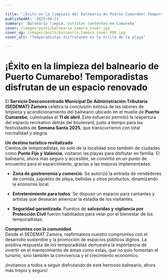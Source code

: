 ```yaml
---

title: '¡Éxito en la limpieza del balneario de Puerto Cumarebo! Temporadistas disfrutan de un espacio renovado'
publishedAt: '2025-04-21'
summary: 'Balneario limpio, turistas contentos en Cumarebo'
cover: /images/posts/balneario_zamora_cover.jpg
cover_og: /images/posts/balneario_zamora_cover_800.jpg
cover_alt: "Temporadistas disfrutando en la orilla de la playa"

---
```


# ¡Éxito en la limpieza del balneario de Puerto Cumarebo! Temporadistas disfrutan de un espacio renovado
El  **Servicio Desconcentrado Municipal De Administración Tributaria (SEDEMAT) Zamora**  celebra la conclusión exitosa de las labores de limpieza y acondicionamiento del balneario ubicado en el muelle de  **Puerto Cumarebo**, culminadas el  **11 de abril**. Este esfuerzo permitió la reapertura del espacio recreativo detrás del boulevard, justo a tiempo para las festividades de  **Semana Santa 2025**, que transcurrieron con total normalidad y alegría.

**Un destino turístico revitalizado**  
Cientos de temporadistas, no solo de la localidad sino también de ciudades como  **Punto Fijo y Valencia**, visitaron las playas para disfrutar en familia. El balneario, ahora más seguro y accesible, se convirtió en un punto de encuentro para el esparcimiento, gracias a las mejoras implementadas:

-   **Zona de gastronomía y comercio**: Se autorizó la entrada de vendedores de comida, juguetes de playa, bebidas y otros productos, dinamizando la economía local.
    
-   **Entretenimiento para todos**: Se dispuso un espacio  para cantantes y artistas que desearan amenizar la estadía de los visitantes.
    
-   **Seguridad garantizada**: Puestos de  **salvavidas y vigilancia por Protección Civil**  fueron habilitados para velar por el bienestar de los temporadistas.
    

**Compromiso con la comunidad**  
Desde el SEDEMAT Zamora, reafirmamos nuestro compromiso con el desarrollo sostenible y la promoción de espacios públicos dignos. La positiva respuesta de los temporadistas demuestra la importancia de invertir en el mantenimiento de áreas como estas, que no solo fomentan el turismo, sino también la convivencia y el crecimiento económico.

¡Invitamos a todos a seguir disfrutando de este hermoso balneario, ahora más limpio y seguro!